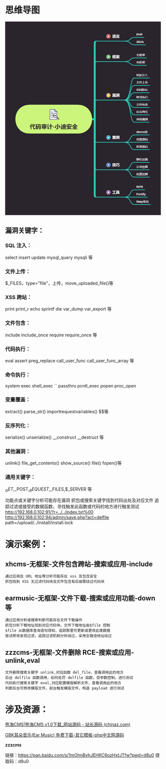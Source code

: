 # 思维导图

![52-0](image52/52-0.png)

## 漏洞关键字：

### SQL 注入：

select insert update mysql_query mysqli 等

### 文件上传：

$_FILES，type="file"，上传，move_uploaded_file()等

### XSS 跨站：

print print_r echo sprintf die var_dump var_export 等

### 文件包含：

include include_once require require_once 等

### 代码执行：

eval assert preg_replace call_user_func call_user_func_array 等

### 命令执行：

system exec shell_exec `` passthru pcntl_exec popen proc_open

### 变量覆盖：

extract() parse_str() importrequestvariables() $$等

### 反序列化：

serialize() unserialize() __construct __destruct 等

### 其他漏洞：

unlink() file_get_contents() show_source() file() fopen()等

### 通用关键字：

$_GET,$_POST,$_REQUEST,$_FILES,$_SERVER 等

功能点或关键字分析可能存在漏洞
抓包或搜索关键字找到代码出处及对应文件
追踪过滤或接受的数据函数，寻找触发此函数或代码的地方进行触发测试
http://192.168.0.102:91/?r=../../index.txt%00
http://192.168.0.102:94/admin/save.php?act=delfile
path=/upload/../install/install.lock



# 演示案例：

## xhcms-无框架-文件包含跨站-搜索或应用-include

```txt
通过应用及 URL 地址等分析可能存在 xss 及包含安全
抓包找到 XSS 无过滤代码块及文件包含有后缀需绕过代码块
```



## earmusic-无框架-文件下载-搜索或应用功能-down 等

```txt
通过应用分析或搜索判断可能存在文件下载操作
抓包分析下载地址找到对应代码块，文件下载地址由$file 控制
$file 从数据库查询语句得知，追踪那里可更新或更改此类数据
尝试修改发现过滤，追踪过滤机制分析绕过，采用全路径地址绕过
```



## zzzcms-无框架-文件删除 RCE-搜索或应用-unlink,eval

```txt
文件删除搜索关键字 unlink,对应函数 del_file，查看调用此的地方
后台 delfile 函数调用，如何处罚 delfile 函数，受参数控制，进行测试
代码执行搜索关键字 eval,对应配置模版解析文件，查看调用此的地方
判断后台可修改模版文件，前台触发模版文件，构造 payload 进行测试
```



# 涉及资源：

[熊海CMS|熊海CMS v1.0下载_网站源码 - 站长源码 (chinaz.com)](https://down.chinaz.com/soft/36930.htm)

[GBK耳朵音乐(Ear Music) 免费下载-其它模板-php中文网源码](https://www.php.cn/xiazai/code/5574#elYxjsBoxId)

**zzzcms**

链接：https://pan.baidu.com/s/1mOhnBvhJEHKC6ozHxtJTfw?pwd=d8u0 
提取码：d8u0
